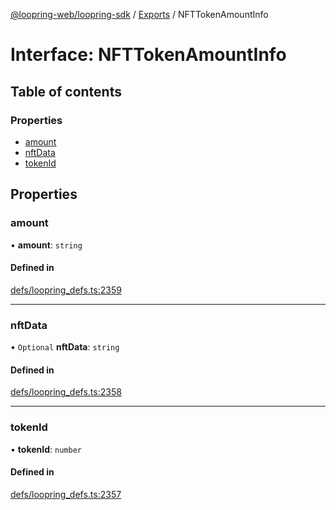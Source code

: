 [@loopring-web/loopring-sdk](../README.md) / [Exports](../modules.md) / NFTTokenAmountInfo

# Interface: NFTTokenAmountInfo

## Table of contents

### Properties

- [amount](NFTTokenAmountInfo.md#amount)
- [nftData](NFTTokenAmountInfo.md#nftdata)
- [tokenId](NFTTokenAmountInfo.md#tokenid)

## Properties

### amount

• **amount**: `string`

#### Defined in

[defs/loopring_defs.ts:2359](https://github.com/Loopring/loopring_sdk/blob/1b21a8d/src/defs/loopring_defs.ts#L2359)

___

### nftData

• `Optional` **nftData**: `string`

#### Defined in

[defs/loopring_defs.ts:2358](https://github.com/Loopring/loopring_sdk/blob/1b21a8d/src/defs/loopring_defs.ts#L2358)

___

### tokenId

• **tokenId**: `number`

#### Defined in

[defs/loopring_defs.ts:2357](https://github.com/Loopring/loopring_sdk/blob/1b21a8d/src/defs/loopring_defs.ts#L2357)
